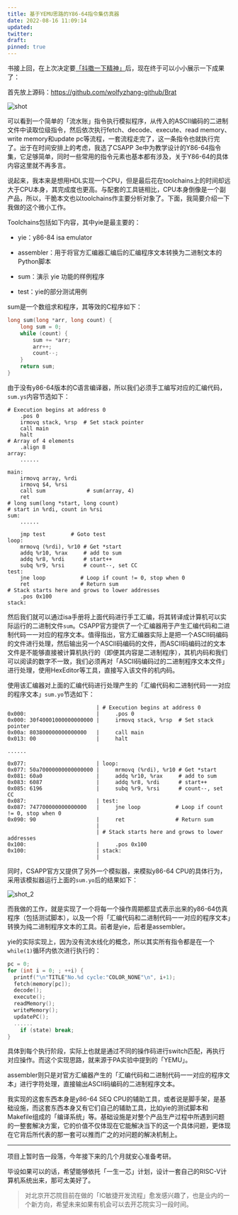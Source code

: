 ```yaml
---
title: 基于YEMU思路的Y86-64指令集仿真器
date: 2022-08-16 11:09:14
updated:
twitter:
draft:
pinned: true
---
```


书接上回，在上次决定要[「抖擞一下精神」](https://wolfyzhang-github.github.io/2022/08/16/%E5%AF%B9Chisel%E6%B5%85%E5%B0%9D%E8%BE%84%E6%AD%A2%E5%90%8E%E7%9A%84%E6%83%B3%E6%B3%95/)后，现在终于可以小小展示一下成果了：

首先放上源码：https://github.com/wolfyzhang-github/Brat

![shot](images/shot_1.png)

可以看到一个简单的「流水账」指令执行模拟程序，从传入的ASCII编码的二进制文件中读取位级指令，然后依次执行fetch、decode、execute、read memory、write memory和update pc等流程，一套流程走完了，这一条指令也就执行完了。出于在时间安排上的考虑，我选了CSAPP 3e中为教学设计的Y86-64指令集，它足够简单，同时一些常用的指令元素也基本都有涉及，关于Y86-64的具体内容这里就不再多言。

说起来，我本来是想用HDL实现一个CPU，但是最后花在toolchains上的时间却远大于CPU本身，其完成度也更高。与配套的工具链相比，CPU本身倒像是一个副产品，所以，干脆本文也以toolchains作主要分析对象了。下面，我简要介绍一下我做的这个微小工作。

Toolchains包括如下内容，其中yie是最主要的：

- yie：y86-84 isa emulator

- assembler：用于将官方汇编器汇编后的汇编程序文本转换为二进制文本的Python脚本

- sum：演示 yie 功能的样例程序

- test：yie的部分测试用例

sum是一个数组求和程序，其等效的C程序如下：

```C
long sum(long *arr, long count) {
    long sum = 0;
    while (count) {
        sum += *arr;
        arr++;
        count--;
    }
    return sum;
}
```

由于没有y86-64版本的C语言编译器，所以我们必须手工编写对应的汇编代码，`sum.ys`内容节选如下：

```assembly
# Execution begins at address 0
    .pos 0
    irmovq stack, %rsp  # Set stack pointer
    call main
    halt
# Array of 4 elements
    .align 8
array:
    ......

main:
    irmovq array, %rdi
    irmovq $4, %rsi
    call sum             # sum(array, 4)
    ret
# long sum(long *start, long count)
# start in %rdi, count in %rsi
sum:
    ......

    jmp test        # Goto test
loop:
    mrmovq (%rdi), %r10 # Get *start
    addq %r10, %rax     # add to sum
    addq %r8, %rdi      # start++
    subq %r9, %rsi      # count--, set CC
test:
    jne loop           # Loop if count != 0, stop when 0
    ret                # Return sum
# Stack starts here and grows to lower addresses
    .pos 0x100
stack:
```

然后我们就可以通过isa手册将上面代码进行手工汇编，将其转译成计算机可以实际运行的二进制文件`sum`。CSAPP官方提供了一个汇编器用于产生汇编代码和二进制代码一一对应的程序文本。值得指出，官方汇编器实际上是把一个ASCII码编码的文件进行处理，然后输出另一个ASCII码编码的文件，而ASCII码编码过的文本文件是不能够直接被计算机执行的（即便其内容是二进制程序），其机内码和我们可以阅读的数字不一致，我们必须再对「ASCII码编码过的二进制程序文本文件」进行处理，使用HexEditor等工具，直接写入该文件的机内码。

使用该汇编器对上面的汇编代码进行处理产生的「汇编代码和二进制代码一一对应的程序文本」`sum.yo`节选如下：

```assembly
                            | # Execution begins at address 0
0x000:                      |     .pos 0
0x000: 30f40001000000000000 |     irmovq stack, %rsp  # Set stack pointer
0x00a: 803800000000000000   |     call main
0x013: 00                   |     halt

......

0x077:                      | loop:
0x077: 50a70000000000000000 |     mrmovq (%rdi), %r10 # Get *start
0x081: 60a0                 |     addq %r10, %rax     # add to sum
0x083: 6087                 |     addq %r8, %rdi      # start++
0x085: 6196                 |     subq %r9, %rsi      # count--, set CC
0x087:                      | test:
0x087: 747700000000000000   |     jne loop           # Loop if count != 0, stop when 0
0x090: 90                   |     ret                # Return sum
                            | 
                            | # Stack starts here and grows to lower addresses
0x100:                      |     .pos 0x100
0x100:                      | stack:
                            |

```

同时，CSAPP官方又提供了另外一个模拟器，来模拟y86-64 CPU的具体行为，采用该模拟器运行上面的`sum.yo`后的结果如下：

![shot_2](images/shot_2.png)

而我做的工作，就是实现了一个将每一个操作周期都显式表示出来的y86-64仿真程序（包括测试脚本），以及一个将「汇编代码和二进制代码一一对应的程序文本」转换为纯二进制程序文本的工具。前者是yie，后者是assembler。

yie的实际实现上，因为没有流水线化的概念，所以其实所有指令都是在一个`while(1)`循环内依次进行执行的：

```C
pc = 0;
for (int i = 0; ; ++i) {
  printf("\n"TITLE"No.%d cycle:"COLOR_NONE"\n", i+1);
  fetch(memory[pc]);
  decode();
  execute();
  readMemory();
  writeMemory();
  updatePC();
  ......
    if (state) break;
}
```

具体到每个执行阶段，实际上也就是通过不同的操作码进行switch匹配，再执行对应操作。而这个实现思路，就来源于PA实验中提到的「YEMU」。

assembler则只是对官方汇编器产生的「汇编代码和二进制代码一一对应的程序文本」进行字符处理，直接输出ASCII码编码的二进制程序文本。

我实现的这套东西本身是y86-64 SEQ CPU的辅助工具，或者说是脚手架，是基础设施，而这套东西本身又有它们自己的辅助工具，比如yie的测试脚本和Makefile组成的「编译系统」等。基础设施是对整个产品生产过程中所遇到问题的一整套解决方案，它的价值不仅体现在它能解决当下的这一个具体问题，更体现在它背后所代表的那一套可以推而广之的对问题的解决机制上。

*** 

项目上暂时告一段落，今年接下来的几个月就安心准备考研。

毕设如果可以的话，希望能够依托「一生一芯」计划，设计一套自己的RISC-V计算机系统出来，那可太美好了。

> 对北京开芯院目前在做的「IC敏捷开发流程」愈发感兴趣了，也是业内的一个新方向，希望未来如果有机会可以去开芯院实习一段时间。
